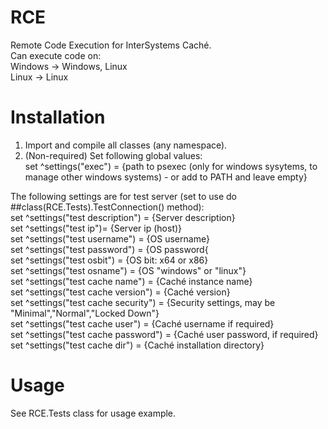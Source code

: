 RCE
===

Remote Code Execution for InterSystems Caché.<br>
Can execute code on:<br>
Windows -> Windows, Linux<br>
Linux -> Linux

Installation
===
1. Import and compile all classes (any namespace).
2. (Non-required) Set following global values:<br>
set ^settings("exec") = {path to psexec (only for windows sysytems, to manage other windows systems) - or add to PATH and leave empty}

The following settings are for test server (set to use do ##class(RCE.Tests).TestConnection() method):<br>
set ^settings("test description") = {Server description}<br>
set ^settings("test ip")= {Server ip (host)}<br>
set ^settings("test username") = {OS username}<br>
set ^settings("test password") = {OS password{<br>
set ^settings("test osbit") =  {OS bit: x64 or x86}<br>
set ^settings("test osname") = {OS "windows" or "linux"}<br>
set ^settings("test cache name") = {Caché instance name}<br>
set ^settings("test cache version") = {Caché version}<br>
set ^settings("test cache security") = {Security settings, may be "Minimal","Normal","Locked Down"}<br>
set ^settings("test cache user") = {Caché username if required}<br>
set ^settings("test cache password") = {Caché user password, if required}<br>
set ^settings("test cache dir") = {Caché installation directory}<br>

Usage
===
See RCE.Tests class for usage example.
